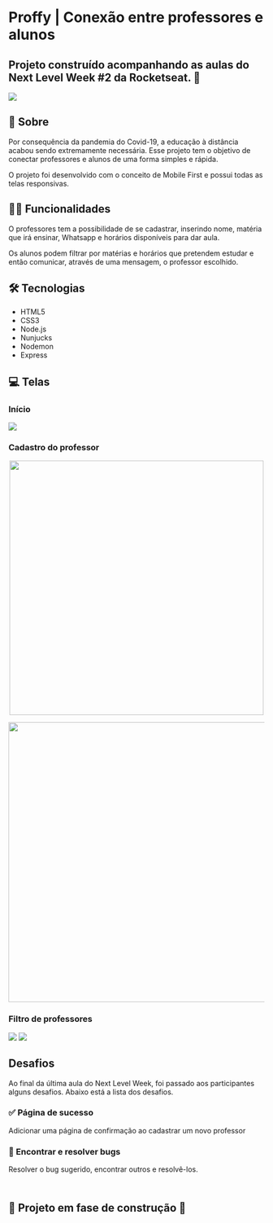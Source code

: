 # Proffy | Conexão entre professores e alunos
## Projeto construído acompanhando as aulas do Next Level Week #2 da Rocketseat. 🚀



<img src="https://github.com/IsabelaMarques07/nlw/blob/master/git_images/v1/banner.jpg?raw=true">

## 📌 Sobre
<p>Por consequência da pandemia do Covid-19, a educação à distância acabou sendo extremamente necessária. Esse projeto tem o objetivo de conectar professores e alunos de uma forma simples e rápida.
<p> O projeto foi desenvolvido com o conceito de Mobile First e possui todas as telas responsivas.

## 👩‍💻 Funcionalidades
<p> O professores tem a possibilidade de se cadastrar, inserindo nome, matéria que irá ensinar, Whatsapp e horários disponíveis para dar aula.
<p> Os alunos podem filtrar por matérias e horários que pretendem estudar e então comunicar, através de uma mensagem, o professor escolhido.

## 🛠 Tecnologias
* HTML5
* CSS3
* Node.js
* Nunjucks
* Nodemon
* Express

## 💻 Telas
### Início
<img src="https://github.com/IsabelaMarques07/nlw/blob/master/git_images/v1/screens/page_landing.jpg?raw=true">

### Cadastro do professor
<p align="center">
<img src="https://github.com/IsabelaMarques07/nlw/blob/master/git_images/v1/screens/give_classes.jpg?raw=true" height="500">
</p>
<img src="https://github.com/IsabelaMarques07/nlw/blob/master/git_images/v1/screens/Give_Classes.gif?raw=true" height="550">


### Filtro de professores
<img src="https://github.com/IsabelaMarques07/nlw/blob/master/git_images/v1/screens/page_study_with_proffy.jpg?raw=true">
<img src="https://github.com/IsabelaMarques07/nlw/blob/master/git_images/v1/screens/Study.gif?raw=true">                                                                                                                        

## Desafios
<p> Ao final da última aula do Next Level Week, foi passado aos participantes alguns desafios. Abaixo está a lista dos desafios.
  
### ✅ Página de sucesso
<p> Adicionar uma página de confirmação ao cadastrar um novo professor
  
### 🔲 Encontrar e resolver bugs
<p> Resolver o bug sugerido, encontrar outros e resolvê-los.
  
## <br>🚧 Projeto em fase de construção 🚧 </br>
